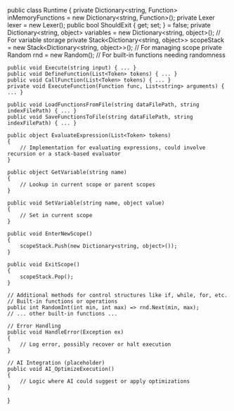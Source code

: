 public class Runtime
{
    private Dictionary<string, Function> inMemoryFunctions = new Dictionary<string, Function>();
    private Lexer lexer = new Lexer();
    public bool ShouldExit { get; set; } = false;
    private Dictionary<string, object> variables = new Dictionary<string, object>(); // For variable storage
    private Stack<Dictionary<string, object>> scopeStack = new Stack<Dictionary<string, object>>(); // For managing scope
    private Random rnd = new Random(); // For built-in functions needing randomness

    public void Execute(string input) { ... }
    public void DefineFunction(List<Token> tokens) { ... }
    public void CallFunction(List<Token> tokens) { ... }
    private void ExecuteFunction(Function func, List<string> arguments) { ... }

    public void LoadFunctionsFromFile(string dataFilePath, string indexFilePath) { ... }
    public void SaveFunctionsToFile(string dataFilePath, string indexFilePath) { ... }

    public object EvaluateExpression(List<Token> tokens) 
    { 
        // Implementation for evaluating expressions, could involve recursion or a stack-based evaluator
    }

    public object GetVariable(string name)
    {
        // Lookup in current scope or parent scopes
    }

    public void SetVariable(string name, object value)
    {
        // Set in current scope
    }

    public void EnterNewScope()
    {
        scopeStack.Push(new Dictionary<string, object>());
    }

    public void ExitScope()
    {
        scopeStack.Pop();
    }

    // Additional methods for control structures like if, while, for, etc.
    // Built-in functions or operations
    public int RandomInt(int min, int max) => rnd.Next(min, max);
    // ... other built-in functions ...

    // Error Handling
    public void HandleError(Exception ex)
    {
        // Log error, possibly recover or halt execution
    }

    // AI Integration (placeholder)
    public void AI_OptimizeExecution()
    {
        // Logic where AI could suggest or apply optimizations
    }
}
